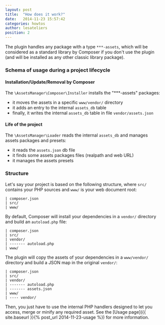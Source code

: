 ```yaml
---
layout: post
title:  "How does it work?"
date:   2014-11-23 15:57:42
categories: howtos
author: lesateliers
position: 2
---
```


The plugin handles any package with a type `***-assets`, which will be considered as a
standard library by Composer if you don't use the plugin (and will be installed as any
other classic library package).

### Schema of usage during a project lifecycle

#### Installation/Update/Removal by Composer

The `\AssetsManager\Composer\Installer` installs the "\*\*\*-assets" packages:

- it moves the assets in a specific `www/vendor/` directory
- it adds an entry to the internal `assets_db` table
- finally, it writes the internal `assets_db` table in file `vendor/assets.json`

#### Life of the project

The `\AssetsManager\Loader` reads the internal `assets_db` and manages assets packages and presets:

- it reads the `assets.json` db file
- it finds some assets packages files (realpath and web URL)
- it manages the assets presets


### Structure

Let's say your project is based on the following structure, where `src/` contains
your PHP sources and `www/` is your web document root:

    | composer.json
    | src/
    | www/

By default, Composer will install your dependencies in a `vendor/` directory and build an
`autoload.php` file:

    | composer.json
    | src/
    | vendor/
    | ------- autoload.php
    | www/

The plugin will copy the assets of your dependencies in a `www/vendor/` directory and
build a JSON map in the original `vendor/`:

    | composer.json
    | src/
    | vendor/
    | ------- autoload.php
    | ------- assets.json
    | www/
    | ---- vendor/

Then, you just have to use the internal PHP handlers designed to let you access, merge or
minify any required asset. See the [Usage page]({{ site.baseurl }}{% post_url 2014-11-23-usage %}) for more information.
